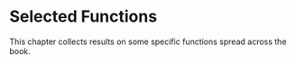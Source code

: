 # Selected Functions

This chapter collects results on some specific
functions spread across the book.
